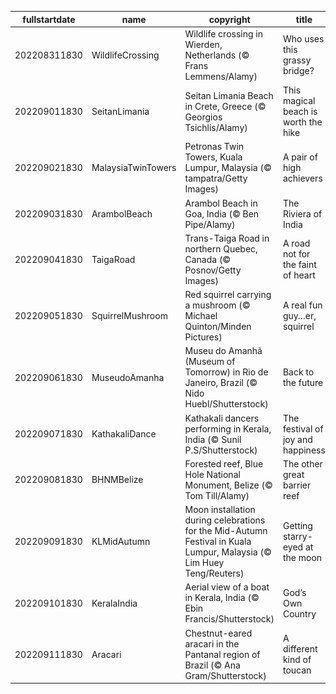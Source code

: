 |fullstartdate|name|copyright|title|image|
|--|--|--|--|--|
202208311830|WildlifeCrossing|Wildlife crossing in Wierden, Netherlands (© Frans Lemmens/Alamy)|Who uses this grassy bridge?|![](/en-IN/2022/09/202208311830WildlifeCrossing.jpg)|
202209011830|SeitanLimania|Seitan Limania Beach in Crete, Greece (© Georgios Tsichlis/Alamy)|This magical beach is worth the hike|![](/en-IN/2022/09/202209011830SeitanLimania.jpg)|
202209021830|MalaysiaTwinTowers|Petronas Twin Towers, Kuala Lumpur, Malaysia (© tampatra/Getty Images)|A pair of high achievers|![](/en-IN/2022/09/202209021830MalaysiaTwinTowers.jpg)|
202209031830|ArambolBeach|Arambol Beach in Goa, India (© Ben Pipe/Alamy)|The Riviera of India|![](/en-IN/2022/09/202209031830ArambolBeach.jpg)|
202209041830|TaigaRoad|Trans-Taiga Road in northern Quebec, Canada (© Posnov/Getty Images)|A road not for the faint of heart|![](/en-IN/2022/09/202209041830TaigaRoad.jpg)|
202209051830|SquirrelMushroom|Red squirrel carrying a mushroom (© Michael Quinton/Minden Pictures)|A real fun guy…er, squirrel|![](/en-IN/2022/09/202209051830SquirrelMushroom.jpg)|
202209061830|MuseudoAmanha|Museu do Amanhã (Museum of Tomorrow) in Rio de Janeiro, Brazil (© Nido Huebl/Shutterstock)|Back to the future|![](/en-IN/2022/09/202209061830MuseudoAmanha.jpg)|
202209071830|KathakaliDance|Kathakali dancers performing in Kerala, India (© Sunil P.S/Shutterstock)|The festival of joy and happiness|![](/en-IN/2022/09/202209071830KathakaliDance.jpg)|
202209081830|BHNMBelize|Forested reef, Blue Hole National Monument, Belize (© Tom Till/Alamy)|The other great barrier reef|![](/en-IN/2022/09/202209081830BHNMBelize.jpg)|
202209091830|KLMidAutumn|Moon installation during celebrations for the Mid-Autumn Festival in Kuala Lumpur, Malaysia (© Lim Huey Teng/Reuters)|Getting starry-eyed at the moon|![](/en-IN/2022/09/202209091830KLMidAutumn.jpg)|
202209101830|KeralaIndia|Aerial view of a boat in Kerala, India (© Ebin Francis/Shutterstock)|God’s Own Country|![](/en-IN/2022/09/202209101830KeralaIndia.jpg)|
202209111830|Aracari|Chestnut-eared aracari in the Pantanal region of Brazil (© Ana Gram/Shutterstock)|A different kind of toucan|![](/en-IN/2022/09/202209111830Aracari.jpg)|
